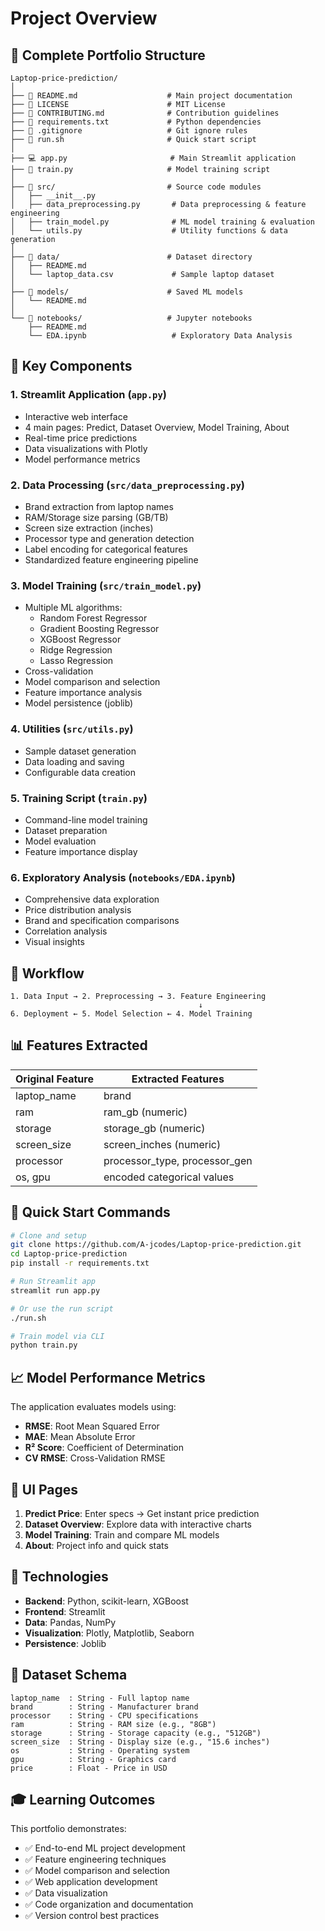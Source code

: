 # Project Overview

## 📁 Complete Portfolio Structure

```
Laptop-price-prediction/
│
├── 📄 README.md                    # Main project documentation
├── 📄 LICENSE                      # MIT License
├── 📄 CONTRIBUTING.md              # Contribution guidelines
├── 📄 requirements.txt             # Python dependencies
├── 📄 .gitignore                   # Git ignore rules
├── 🚀 run.sh                       # Quick start script
│
├── 💻 app.py                       # Main Streamlit application
├── 🔧 train.py                     # Model training script
│
├── 📂 src/                         # Source code modules
│   ├── __init__.py
│   ├── data_preprocessing.py       # Data preprocessing & feature engineering
│   ├── train_model.py              # ML model training & evaluation
│   └── utils.py                    # Utility functions & data generation
│
├── 📂 data/                        # Dataset directory
│   ├── README.md
│   └── laptop_data.csv             # Sample laptop dataset
│
├── 📂 models/                      # Saved ML models
│   └── README.md
│
└── 📂 notebooks/                   # Jupyter notebooks
    ├── README.md
    └── EDA.ipynb                   # Exploratory Data Analysis
```

## 🎯 Key Components

### 1. **Streamlit Application (`app.py`)**
   - Interactive web interface
   - 4 main pages: Predict, Dataset Overview, Model Training, About
   - Real-time price predictions
   - Data visualizations with Plotly
   - Model performance metrics

### 2. **Data Processing (`src/data_preprocessing.py`)**
   - Brand extraction from laptop names
   - RAM/Storage size parsing (GB/TB)
   - Screen size extraction (inches)
   - Processor type and generation detection
   - Label encoding for categorical features
   - Standardized feature engineering pipeline

### 3. **Model Training (`src/train_model.py`)**
   - Multiple ML algorithms:
     * Random Forest Regressor
     * Gradient Boosting Regressor
     * XGBoost Regressor
     * Ridge Regression
     * Lasso Regression
   - Cross-validation
   - Model comparison and selection
   - Feature importance analysis
   - Model persistence (joblib)

### 4. **Utilities (`src/utils.py`)**
   - Sample dataset generation
   - Data loading and saving
   - Configurable data creation

### 5. **Training Script (`train.py`)**
   - Command-line model training
   - Dataset preparation
   - Model evaluation
   - Feature importance display

### 6. **Exploratory Analysis (`notebooks/EDA.ipynb`)**
   - Comprehensive data exploration
   - Price distribution analysis
   - Brand and specification comparisons
   - Correlation analysis
   - Visual insights

## 🔄 Workflow

```
1. Data Input → 2. Preprocessing → 3. Feature Engineering
                                          ↓
6. Deployment ← 5. Model Selection ← 4. Model Training
```

## 📊 Features Extracted

| Original Feature | Extracted Features |
|-----------------|-------------------|
| laptop_name | brand |
| ram | ram_gb (numeric) |
| storage | storage_gb (numeric) |
| screen_size | screen_inches (numeric) |
| processor | processor_type, processor_gen |
| os, gpu | encoded categorical values |

## 🚀 Quick Start Commands

```bash
# Clone and setup
git clone https://github.com/A-jcodes/Laptop-price-prediction.git
cd Laptop-price-prediction
pip install -r requirements.txt

# Run Streamlit app
streamlit run app.py

# Or use the run script
./run.sh

# Train model via CLI
python train.py
```

## 📈 Model Performance Metrics

The application evaluates models using:
- **RMSE**: Root Mean Squared Error
- **MAE**: Mean Absolute Error
- **R² Score**: Coefficient of Determination
- **CV RMSE**: Cross-Validation RMSE

## 🎨 UI Pages

1. **Predict Price**: Enter specs → Get instant price prediction
2. **Dataset Overview**: Explore data with interactive charts
3. **Model Training**: Train and compare ML models
4. **About**: Project info and quick stats

## 🔧 Technologies

- **Backend**: Python, scikit-learn, XGBoost
- **Frontend**: Streamlit
- **Data**: Pandas, NumPy
- **Visualization**: Plotly, Matplotlib, Seaborn
- **Persistence**: Joblib

## 📝 Dataset Schema

```
laptop_name  : String - Full laptop name
brand        : String - Manufacturer brand
processor    : String - CPU specifications
ram          : String - RAM size (e.g., "8GB")
storage      : String - Storage capacity (e.g., "512GB")
screen_size  : String - Display size (e.g., "15.6 inches")
os           : String - Operating system
gpu          : String - Graphics card
price        : Float - Price in USD
```

## 🎓 Learning Outcomes

This portfolio demonstrates:
- ✅ End-to-end ML project development
- ✅ Feature engineering techniques
- ✅ Model comparison and selection
- ✅ Web application development
- ✅ Data visualization
- ✅ Code organization and documentation
- ✅ Version control best practices
